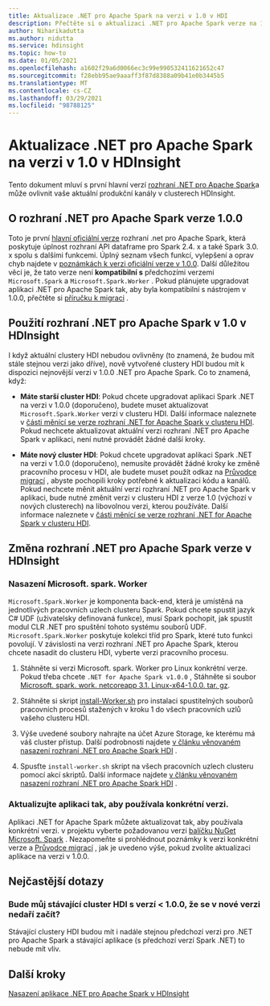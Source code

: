 ```yaml
---
title: Aktualizace .NET pro Apache Spark na verzi v 1.0 v HDI
description: Přečtěte si o aktualizaci .NET pro Apache Spark verze na 1,0 v HDI a o tom, jak to ovlivní váš stávající kód a clustery.
author: Niharikadutta
ms.author: nidutta
ms.service: hdinsight
ms.topic: how-to
ms.date: 01/05/2021
ms.openlocfilehash: a1602f29a6d0066ec3c99e990532411621652c47
ms.sourcegitcommit: f28ebb95ae9aaaff3f87d8388a09b41e0b3445b5
ms.translationtype: MT
ms.contentlocale: cs-CZ
ms.lasthandoff: 03/29/2021
ms.locfileid: "98788125"
---
```

# <a name="updating-net-for-apache-spark-to-version-v10--in-hdinsight"></a>Aktualizace .NET pro Apache Spark na verzi v 1.0 v HDInsight

Tento dokument mluví s první hlavní verzí [rozhraní .NET pro Apache Spark](https://github.com/dotnet/spark)a může ovlivnit vaše aktuální produkční kanály v clusterech HDInsight.

## <a name="about-net-for-apache-spark-version-100"></a>O rozhraní .NET pro Apache Spark verze 1.0.0

Toto je první [hlavní oficiální verze](https://github.com/dotnet/spark/releases/tag/v1.0.0) rozhraní .net pro Apache Spark, která poskytuje úplnost rozhraní API dataframe pro Spark 2.4. x a také Spark 3.0. x spolu s dalšími funkcemi. Úplný seznam všech funkcí, vylepšení a oprav chyb najdete v [poznámkách k verzi oficiální verze v 1.0.0](https://github.com/dotnet/spark/blob/master/docs/release-notes/1.0.0/release-1.0.0.md).
Další důležitou věcí je, že tato verze není **kompatibilní s** předchozími verzemi `Microsoft.Spark` a `Microsoft.Spark.Worker` . Pokud plánujete upgradovat aplikaci .NET pro Apache Spark tak, aby byla kompatibilní s nástrojem v 1.0.0, přečtěte si [příručku k migraci](https://github.com/dotnet/spark/blob/master/docs/migration-guide.md#upgrading-from-microsoftspark-0x-to-10) .

## <a name="using-net-for-apache-spark-v10-in-hdinsight"></a>Použití rozhraní .NET pro Apache Spark v 1.0 v HDInsight

I když aktuální clustery HDI nebudou ovlivněny (to znamená, že budou mít stále stejnou verzi jako dříve), nově vytvořené clustery HDI budou mít k dispozici nejnovější verzi v 1.0.0 .NET pro Apache Spark. Co to znamená, když:

- **Máte starší cluster HDI**: Pokud chcete upgradovat aplikaci Spark .NET na verzi v 1.0.0 (doporučeno), budete muset aktualizovat `Microsoft.Spark.Worker` verzi v clusteru HDI. Další informace naleznete v [části měnící se verze rozhraní .NET for Apache Spark v clusteru HDI](#changing-net-for-apache-spark-version-on-hdinsight).
Pokud nechcete aktualizovat aktuální verzi rozhraní .NET pro Apache Spark v aplikaci, není nutné provádět žádné další kroky.  

- **Máte nový cluster HDI**: Pokud chcete upgradovat aplikaci Spark .NET na verzi v 1.0.0 (doporučeno), nemusíte provádět žádné kroky ke změně pracovního procesu v HDI, ale budete muset použít odkaz na [Průvodce migrací](https://github.com/dotnet/spark/blob/master/docs/migration-guide.md#upgrading-from-microsoftspark-0x-to-10) , abyste pochopili kroky potřebné k aktualizaci kódu a kanálů.
Pokud nechcete měnit aktuální verzi rozhraní .NET pro Apache Spark v aplikaci, bude nutné změnit verzi v clusteru HDI z verze 1.0 (výchozí v nových clusterech) na libovolnou verzi, kterou používáte. Další informace naleznete v [části měnící se verze rozhraní .NET for Apache Spark v clusteru HDI](spark-dotnet-version-update.md#changing-net-for-apache-spark-version-on-hdinsight).  

## <a name="changing-net-for-apache-spark-version-on-hdinsight"></a>Změna rozhraní .NET pro Apache Spark verze v HDInsight

### <a name="deploy-microsoftsparkworker"></a>Nasazení Microsoft. spark. Worker

`Microsoft.Spark.Worker` je komponenta back-end, která je umístěná na jednotlivých pracovních uzlech clusteru Spark. Pokud chcete spustit jazyk C# UDF (uživatelsky definovaná funkce), musí Spark pochopit, jak spustit modul CLR .NET pro spuštění tohoto systému souborů UDF. `Microsoft.Spark.Worker` poskytuje kolekci tříd pro Spark, které tuto funkci povolují. V závislosti na verzi rozhraní .NET pro Apache Spark, kterou chcete nasadit do clusteru HDI, vyberte verzi pracovního procesu.

1. Stáhněte si verzi Microsoft. spark. Worker pro Linux konkrétní verze. Pokud třeba chcete `.NET for Apache Spark v1.0.0` , Stáhněte si soubor [Microsoft. spark. work. netcoreapp 3.1. Linux-x64-1.0.0. tar. gz](https://github.com/dotnet/spark/releases/tag/v1.0.0).  

2. Stáhněte si skript [install-Worker.sh](https://github.com/dotnet/spark/blob/master/deployment/install-worker.sh) pro instalaci spustitelných souborů pracovních procesů stažených v kroku 1 do všech pracovních uzlů vašeho clusteru HDI.  

3. Výše uvedené soubory nahrajte na účet Azure Storage, ke kterému má váš cluster přístup. Další podrobnosti najdete [v článku věnovaném nasazení rozhraní .NET pro Apache Spark HDI](/dotnet/spark/tutorials/hdinsight-deployment#upload-files-to-azure) .

4. Spusťte `install-worker.sh` skript na všech pracovních uzlech clusteru pomocí akcí skriptů. Další informace najdete [v článku věnovaném nasazení rozhraní .NET pro Apache Spark HDI](/dotnet/spark/tutorials/hdinsight-deployment#run-the-hdinsight-script-action) .

### <a name="update-your-application-to-use-specific-version"></a>Aktualizujte aplikaci tak, aby používala konkrétní verzi.

Aplikaci .NET for Apache Spark můžete aktualizovat tak, aby používala konkrétní verzi. v projektu vyberte požadovanou verzi [balíčku NuGet Microsoft. Spark](https://www.nuget.org/packages/Microsoft.Spark/) . Nezapomeňte si prohlédnout poznámky k verzi konkrétní verze a [Průvodce migrací](https://github.com/dotnet/spark/blob/master/docs/migration-guide.md#upgrading-from-microsoftspark-0x-to-10) , jak je uvedeno výše, pokud zvolíte aktualizaci aplikace na verzi v 1.0.0.

## <a name="faqs"></a>Nejčastější dotazy

### <a name="will-my-existing-hdi-cluster-with-version--100-start-failing-with-the-new-release"></a>Bude můj stávající cluster HDI s verzí < 1.0.0, že se v nové verzi nedaří začít?

Stávající clustery HDI budou mít i nadále stejnou předchozí verzi pro .NET pro Apache Spark a stávající aplikace (s předchozí verzí Spark .NET) to nebude mít vliv.

## <a name="next-steps"></a>Další kroky

[Nasazení aplikace .NET pro Apache Spark v HDInsight](/dotnet/spark/tutorials/hdinsight-deployment)